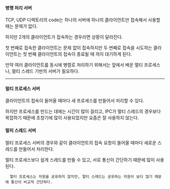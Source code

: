 #### 병행 처리 서버

TCP, UDP 디렉토리의 code는 하나의 서버에 하나의 클라이언트만 접속해서 사용할 때는 문제가 없다.

하지만 2개의 클라이언트가 접속하는 경우라면 상황이 달라진다.

첫 번째로 접속한 클라이언트는 문제 없이 접속하지만 두 번째로 접속을 시도하는 클라이언트는 첫 번째 클라이언트의 접속이 종료될 때 까지 대기하게 된다.

만약 여러 클라이언트를 동시에 병렬로 처리하기 위해서는 앞에서 배운 멀티 프로세스나, 멀티 스레드 기반의 서버가 필요하다. 

---

#### 멀티 프로세스 서버 

클라이언트의 접속이 들어올 때마다 새 프로세스를 만들어서 처리할 수 있다.

하지만 프로세스를 만드는 데에는 시간이 많이 걸리고, IPC가 멀티 스레드의 경우보다 복잡하기 때문에 초창기에 많이 사용되었지만 요즘은 잘 사용하지 않는다.


#### 멀피 스레드 서버

멀티 프로세스 서버의 경우와 같이 클라이언트의 접속 요청이 들어올 때마다 새로운 스레드를 만들어서 처리한다.

멀티 프로세스보다 쉽게 스레드를 만들 수 있고, 서로 통신이 간단하기 때문에 많이 사용된다. 

      멀티 프로세스는 자원을 공유하지 않지만, 멀티 스레드는 공유하는 자원이 보다 많기 때문에 통신이 비교적 간단하다.
      
      
